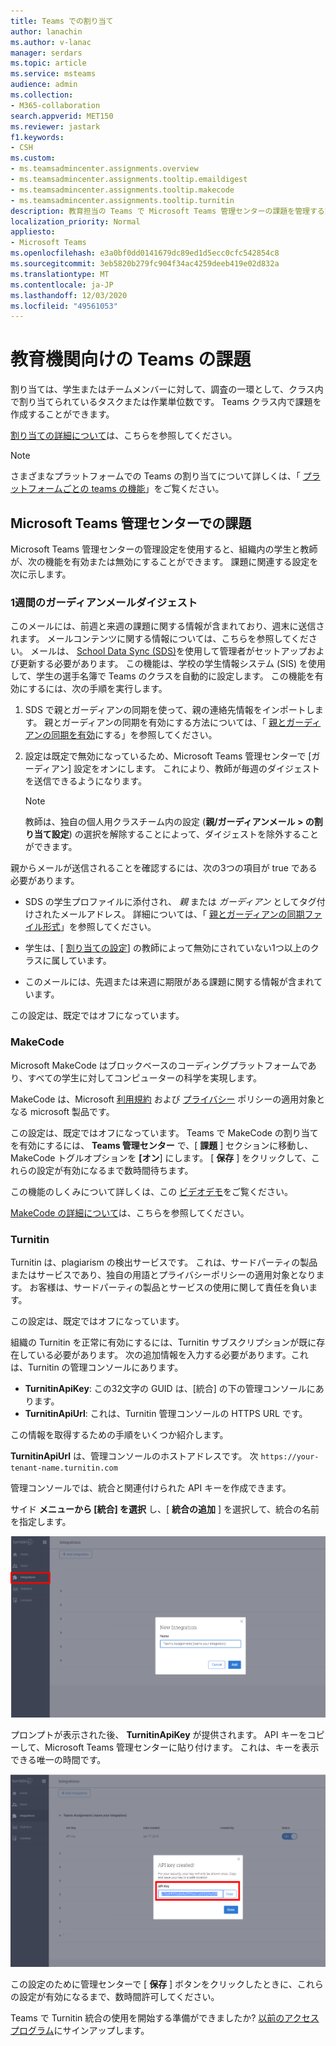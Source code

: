 ```yaml
---
title: Teams での割り当て
author: lanachin
ms.author: v-lanac
manager: serdars
ms.topic: article
ms.service: msteams
audience: admin
ms.collection:
- M365-collaboration
search.appverid: MET150
ms.reviewer: jastark
f1.keywords:
- CSH
ms.custom:
- ms.teamsadmincenter.assignments.overview
- ms.teamsadmincenter.assignments.tooltip.emaildigest
- ms.teamsadmincenter.assignments.tooltip.makecode
- ms.teamsadmincenter.assignments.tooltip.turnitin
description: 教育担当の Teams で Microsoft Teams 管理センターの課題を管理する方法について説明します。
localization_priority: Normal
appliesto:
- Microsoft Teams
ms.openlocfilehash: e3a0bf0dd0141679dc89ed1d5ecc0cfc542854c8
ms.sourcegitcommit: 3eb5820b279fc904f34ac4259deeb419e02d832a
ms.translationtype: MT
ms.contentlocale: ja-JP
ms.lasthandoff: 12/03/2020
ms.locfileid: "49561053"
---
```

# <a name="assignments-in-teams-for-education"></a>教育機関向けの Teams の課題 

割り当ては、学生またはチームメンバーに対して、調査の一環として、クラス内で割り当てられているタスクまたは作業単位数です。 Teams クラス内で課題を作成することができます。

[割り当ての詳細について](https://support.office.com/article/microsoft-teams-5aa4431a-8a3c-4aa5-87a6-b6401abea114?ui=en-US&rs=en-IE&ad=IE#ID0EAABAAA=Assignments)は、こちらを参照してください。

> [!Note]
> さまざまなプラットフォームでの Teams の割り当てについて詳しくは、「 [プラットフォームごとの teams の機能](https://support.microsoft.com/office/teams-features-by-platform-debe7ff4-7db4-4138-b7d0-fcc276f392d3)」をご覧ください。

## <a name="assignments-in-the-microsoft-teams-admin-center"></a>Microsoft Teams 管理センターでの課題

Microsoft Teams 管理センターの管理設定を使用すると、組織内の学生と教師が、次の機能を有効または無効にすることができます。 課題に関連する設定を次に示します。

<a name="#bkemaildigest"> </a>
### <a name="weekly-guardian-email-digest"></a>1週間のガーディアンメールダイジェスト

このメールには、前週と来週の課題に関する情報が含まれており、週末に送信されます。 メールコンテンツに関する情報については、こちらを参照してください。 メールは、 [School Data Sync (SDS)](https://docs.microsoft.com/schooldatasync/)を使用して管理者がセットアップおよび更新する必要があります。 この機能は、学校の学生情報システム (SIS) を使用して、学生の選手名簿で Teams のクラスを自動的に設定します。 この機能を有効にするには、次の手順を実行します。

1. SDS で親とガーディアンの同期を使って、親の連絡先情報をインポートします。 親とガーディアンの同期を有効にする方法については、「 [親とガーディアンの同期を有効](https://docs.microsoft.com/schooldatasync/parent-contact-sync#enabling-parent-and-guardian-sync)にする」を参照してください。

2. 設定は既定で無効になっているため、Microsoft Teams 管理センターで [ガーディアン] 設定をオンにします。 これにより、教師が毎週のダイジェストを送信できるようになります。

   > [!NOTE]
   > 教師は、独自の個人用クラスチーム内の設定 (**親/ガーディアンメール > の割り当て設定**) の選択を解除することによって、ダイジェストを除外することができます。

親からメールが送信されることを確認するには、次の3つの項目が true である必要があります。

 - SDS の学生プロファイルに添付され、 _親_ または _ガーディアン_ としてタグ付けされたメールアドレス。 詳細については、「 [親とガーディアンの同期ファイル形式](https://docs.microsoft.com/schooldatasync/parent-contact-sync-file-format)」を参照してください。

 - 学生は、[ [割り当ての設定](https://support.microsoft.com/office/adjust-assignment-settings-in-your-class-team-05bb3b89-1cdf-415a-b6c7-44add0376a77)] の教師によって無効にされていない1つ以上のクラスに属しています。

 - このメールには、先週または来週に期限がある課題に関する情報が含まれています。

この設定は、既定ではオフになっています。


<a name="bkmakecode"> </a>
### <a name="makecode"></a>MakeCode
Microsoft MakeCode はブロックベースのコーディングプラットフォームであり、すべての学生に対してコンピューターの科学を実現します。 

MakeCode は、Microsoft [利用規約](https://go.microsoft.com/fwlink/?LinkID=206977) および [プライバシー](https://go.microsoft.com/fwlink/?LinkId=521839) ポリシーの適用対象となる microsoft 製品です。

この設定は、既定ではオフになっています。 Teams で MakeCode の割り当てを有効にするには、 **Teams 管理センター** で、[ **課題** ] セクションに移動し、MakeCode トグルオプションを **[オン**] にします。 [ **保存** ] をクリックして、これらの設定が有効になるまで数時間待ちます。

この機能のしくみについて詳しくは、この [ビデオデモ](https://makecode.com/blog/teams/teams-assignments)をご覧ください。

[MakeCode の詳細について](https://aka.ms/makecode)は、こちらを参照してください。

<a name="#turnitin"> </a>
### <a name="turnitin"></a>Turnitin

Turnitin は、plagiarism の検出サービスです。 これは、サードパーティの製品またはサービスであり、独自の用語とプライバシーポリシーの適用対象となります。 お客様は、サードパーティの製品とサービスの使用に関して責任を負います。

この設定は、既定ではオフになっています。

組織の Turnitin を正常に有効にするには、Turnitin サブスクリプションが既に存在している必要があります。 次の追加情報を入力する必要があります。これは、Turnitin の管理コンソールにあります。

  * **TurnitinApiKey**: この32文字の GUID は、[統合] の下の管理コンソールにあります。
  * **TurnitinApiUrl**: これは、Turnitin 管理コンソールの HTTPS URL です。

この情報を取得するための手順をいくつか紹介します。

**TurnitinApiUrl** は、管理コンソールのホストアドレスです。
次 `https://your-tenant-name.turnitin.com`

管理コンソールでは、統合と関連付けられた API キーを作成できます。

サイド **メニューから [統合] を選択** し、[ **統合の追加** ] を選択して、統合の名前を指定します。

![新しい統合の追加を示すスクリーンショット](./educationImages/Assignments_mopo_turnitin2.png)

プロンプトが表示された後、 **TurnitinApiKey** が提供されます。 API キーをコピーして、Microsoft Teams 管理センターに貼り付けます。  これは、キーを表示できる唯一の時間です。

![API キーのコピーを示すスクリーンショット](./educationImages/Assignments_mopo_turnitin3.png)

この設定のために管理センターで [ **保存** ] ボタンをクリックしたときに、これらの設定が有効になるまで、数時間許可してください。

Teams で Turnitin 統合の使用を開始する準備ができましたか? [以前のアクセスプログラム](https://www.turnitin.com/products/feedback-studio/microsoft-teams-integration)にサインアップします。
